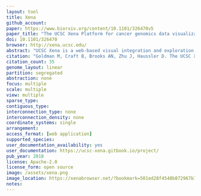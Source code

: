 ```yaml
---
layout: tool 
title: Xena
github_account: 
paper: https://www.biorxiv.org/content/10.1101/326470v5
paper_title: "The UCSC Xena Platform for cancer genomics data visualization and interpretation"
doi: 10.1101/326470
browser: http://xena.ucsc.edu/
abstract: "UCSC Xena is a web-based visual integration and exploration tool for multi-omic data and associated clinical and phenotypic annotations. The platform consists of a web-based Xena Browser and turn-key Xena Hubs. Xena showcases seminal cancer genomics datasets from TCGA, Pan-Cancer Atlas, PCAWG, ICGC, and the GDC; a total of more than 1500 datasets across 50 cancer types. We support virtually any functional genomics data modality, including SNVs, INDELs, large structural variants, CNV, gene-and other types of expression, DNA methylation, clinical and phenotypic annotations. A researcher can host their own data securely via a private hub on a laptop or behind a firewall, with visual and analytical integration occurring only within the Xena Browser. Browser features include our high performance Visual Spreadsheet, dynamic Kaplan-Meier survival analysis, powerful filtering and subgrouping, statistical analyses, genomic signatures, bookmarks, box plots, and scatter plots."
citation: "Goldman M, Craft B, Brooks AN, Zhu J, Haussler D. The UCSC Xena Platform for cancer genomics data visualization and interpretation [Internet]. bioRxiv. 2018. p. 326470. doi:10.1101/326470"
citation_count: 35
genome_layout: linear
partition: segregated
abstraction: none
focus: multiple
scale: multiple
view: multiple
sparse_type: 
contiguous_type: 
interconnection_type: none
interconnection_density: none
coordinate_systems: single
arrangement: 
access_format: [web application]
supported_species: 
user_documentation_availability: yes
user_documentation: https://ucsc-xena.gitbook.io/project/
pub_year: 2018
license: Apache-2.0
license_form: open source
image: /assets/xena.png
image_location: https://xenabrowser.net/?bookmark=501ed28f4548b872967b71b098fe7f65
notes: 
---
```

